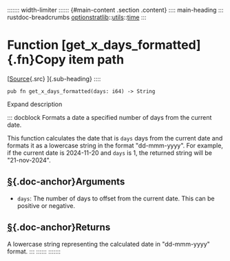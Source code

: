 ::::::: width-limiter
:::::: {#main-content .section .content}
:::: main-heading
::: rustdoc-breadcrumbs
[optionstratlib](../../index.html)::[utils](../index.html)::[time](index.html)
:::

# Function [get_x_days_formatted]{.fn}Copy item path

[[Source](../../../src/optionstratlib/utils/time.rs.html#242-245){.src}
]{.sub-heading}
::::

``` {.rust .item-decl}
pub fn get_x_days_formatted(days: i64) -> String
```

Expand description

::: docblock
Formats a date a specified number of days from the current date.

This function calculates the date that is `days` days from the current
date and formats it as a lowercase string in the format "dd-mmm-yyyy".
For example, if the current date is 2024-11-20 and `days` is 1, the
returned string will be "21-nov-2024".

## [§](#arguments){.doc-anchor}Arguments

- `days`: The number of days to offset from the current date. This can
  be positive or negative.

## [§](#returns){.doc-anchor}Returns

A lowercase string representing the calculated date in "dd-mmm-yyyy"
format.
:::
::::::
:::::::
